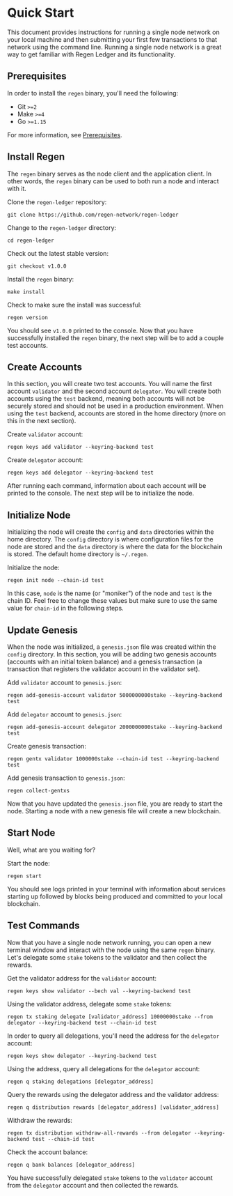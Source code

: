 # Quick Start

This document provides instructions for running a single node network on your local machine and then submitting your first few transactions to that network using the command line. Running a single node network is a great way to get familiar with Regen Ledger and its functionality.

<!-- TODO: update example to use ecocredit module once updated to v1.1 -->

## Prerequisites

In order to install the `regen` binary, you'll need the following: 

- Git `>=2`
- Make `>=4`
- Go `>=1.15`

For more information, see [Prerequisites](./prerequisites). 

## Install Regen

The `regen` binary serves as the node client and the application client. In other words, the `regen` binary can be used to both run a node and interact with it.

Clone the `regen-ledger` repository:
```
git clone https://github.com/regen-network/regen-ledger
```

Change to the `regen-ledger` directory:
```
cd regen-ledger
```

Check out the latest stable version:
```
git checkout v1.0.0
```

Install the `regen` binary:
```
make install
```

Check to make sure the install was successful:
```
regen version
```

You should see `v1.0.0` printed to the console. Now that you have successfully installed the `regen` binary, the next step will be to add a couple test accounts.

## Create Accounts

In this section, you will create two test accounts. You will name the first account `validator` and the second account `delegator`. You will create both accounts using the `test` backend, meaning both accounts will not be securely stored and should not be used in a production environment. When using the `test` backend, accounts are stored in the home directory (more on this in the next section). 

Create `validator` account:
```
regen keys add validator --keyring-backend test
```

Create `delegator` account:
```
regen keys add delegator --keyring-backend test
```

After running each command, information about each account will be printed to the console. The next step will be to initialize the node.

## Initialize Node

Initializing the node will create the `config` and `data` directories within the home directory. The `config` directory is where configuration files for the node are stored and the `data` directory is where the data for the blockchain is stored. The default home directory is `~/.regen`.

Initialize the node:
```
regen init node --chain-id test
```

In this case, `node` is the name (or "moniker") of the node and `test` is the chain ID. Feel free to change these values but make sure to use the same value for `chain-id` in the following steps.

## Update Genesis

When the node was initialized, a `genesis.json` file was created within the `config` directory. In this section, you will be adding two genesis accounts (accounts with an initial token balance) and a genesis transaction (a transaction that registers the validator account in the validator set).

Add `validator` account to `genesis.json`:
```
regen add-genesis-account validator 5000000000stake --keyring-backend test
```

Add `delegator` account to `genesis.json`:
```
regen add-genesis-account delegator 2000000000stake --keyring-backend test
```

Create genesis transaction:
```
regen gentx validator 1000000stake --chain-id test --keyring-backend test
```

Add genesis transaction to `genesis.json`:
```
regen collect-gentxs
```

Now that you have updated the `genesis.json` file, you are ready to start the node. Starting a node with a new genesis file will create a new blockchain.

## Start Node

Well, what are you waiting for?

Start the node:
```
regen start
```

You should see logs printed in your terminal with information about services starting up followed by blocks being produced and committed to your local blockchain.

## Test Commands

Now that you have a single node network running, you can open a new terminal window and interact with the node using the same `regen` binary. Let's delegate some `stake` tokens to the validator and then collect the rewards.

Get the validator address for the `validator` account:
```
regen keys show validator --bech val --keyring-backend test
```

Using the validator address, delegate some `stake` tokens:
```
regen tx staking delegate [validator_address] 10000000stake --from delegator --keyring-backend test --chain-id test
```

In order to query all delegations, you'll need the address for the `delegator` account:
```
regen keys show delegator --keyring-backend test
```

Using the address, query all delegations for the `delegator` account:
```
regen q staking delegations [delegator_address]
```

Query the rewards using the delegator address and the validator address:
```
regen q distribution rewards [delegator_address] [validator_address]
```

Withdraw the rewards:
```
regen tx distribution withdraw-all-rewards --from delegator --keyring-backend test --chain-id test
```

Check the account balance:
```
regen q bank balances [delegator_address]
```

You have successfully delegated `stake` tokens to the `validator` account from the `delegator` account and then collected the rewards.